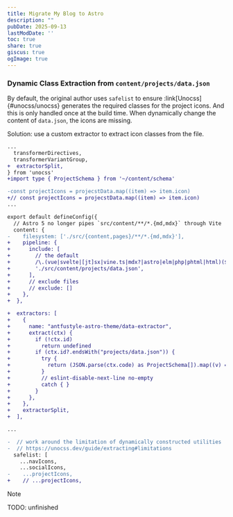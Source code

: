 ```yaml
---
title: Migrate My Blog to Astro
description: ""
pubDate: 2025-09-13
lastModDate: ''
toc: true
share: true
giscus: true
ogImage: true
---
```


### Dynamic Class Extraction from `content/projects/data.json`

By default, the original author uses `safelist` to ensure :link[Unocss]{#unocss/unocss} generates the
required classes for the project icons. And this is only handled once at the build time.
When dynamically change the content of `data.json`, the icons are missing.

Solution: use a custom extractor to extract icon classes from the file.

```diff lang=ts title=unocss.config.ts showLineNumbers=false
...
  transformerDirectives,
  transformerVariantGroup,
+  extractorSplit,
} from 'unocss'
+import type { ProjectSchema } from '~/content/schema'

-const projectIcons = projecstData.map((item) => item.icon)
+// const projectIcons = projecstData.map((item) => item.icon)
...

export default defineConfig({
  // Astro 5 no longer pipes `src/content/**/*.{md,mdx}` through Vite
  content: {
-    filesystem: ['./src/{content,pages}/**/*.{md,mdx}'],
+    pipeline: {
+      include: [
+        // the default
+        /\.(vue|svelte|[jt]sx|vine.ts|mdx?|astro|elm|php|phtml|html)($|\?)/,
+        './src/content/projects/data.json',
+      ],
+      // exclude files
+      // exclude: []
+    },
+  },

+  extractors: [
+    {
+      name: "antfustyle-astro-theme/data-extractor",
+      extract(ctx) {
+        if (!ctx.id)
+          return undefined
+        if (ctx.id?.endsWith("projects/data.json")) {
+          try {
+            return (JSON.parse(ctx.code) as ProjectSchema[]).map((v) => v.icon)
+          }
+          // eslint-disable-next-line no-empty
+          catch { }
+        }
+      },
+    },
+    extractorSplit,
+  ],

...

-  // work around the limitation of dynamically constructed utilities
-  // https://unocss.dev/guide/extracting#limitations
  safelist: [
    ...navIcons,
    ...socialIcons,
-    ...projectIcons,
+    // ...projectIcons,

```

> [!NOTE]
> TODO: unfinished
